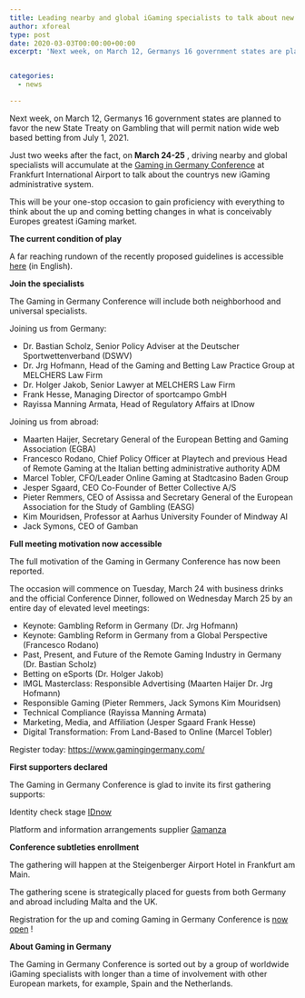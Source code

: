 ```yaml
---
title: Leading nearby and global iGaming specialists to talk about new State Treaty at Gaming in Germany Conference
author: xforeal 
type: post
date: 2020-03-03T00:00:00+00:00
excerpt: 'Next week, on March 12, Germanys 16 government states are planned to favor the new State Treaty on Gambling that will permit nation wide web based betting from July 1, 2021 '


categories:
  - news

---
```

Next week, on March 12, Germanys 16 government states are planned to favor the new State Treaty on Gambling that will permit nation wide web based betting from July 1, 2021. 

Just two weeks after the fact, on **March 24-25** , driving nearby and global specialists will accumulate at the [Gaming in Germany Conference][1] at Frankfurt International Airport to talk about the countrys new iGaming administrative system. 

This will be your one-stop occasion to gain proficiency with everything to think about the up and coming betting changes in what is conceivably Europes greatest iGaming market. 

**The current condition of play** 

A far reaching rundown of the recently proposed guidelines is accessible [here][2] (in English). 

**Join the specialists** 

The Gaming in Germany Conference will include both neighborhood and universal specialists. 

Joining us from Germany: 

  * Dr. Bastian Scholz, Senior Policy Adviser at the Deutscher Sportwettenverband (DSWV) 
  * Dr. Jrg Hofmann, Head of the Gaming and Betting Law Practice Group at MELCHERS Law Firm 
  * Dr. Holger Jakob, Senior Lawyer at MELCHERS Law Firm 
  * Frank Hesse, Managing Director of sportcampo GmbH 
  * Rayissa Manning Armata, Head of Regulatory Affairs at IDnow 

Joining us from abroad: 

  * Maarten Haijer, Secretary General of the European Betting and Gaming Association (EGBA) 
  * Francesco Rodano, Chief Policy Officer at Playtech and previous Head of Remote Gaming at the Italian betting administrative authority ADM 
  * Marcel Tobler, CFO/Leader Online Gaming at Stadtcasino Baden Group 
  * Jesper Sgaard, CEO Co-Founder of Better Collective A/S 
  * Pieter Remmers, CEO of Assissa and Secretary General of the European Association for the Study of Gambling (EASG) 
  * Kim Mouridsen, Professor at Aarhus University Founder of Mindway AI 
  * Jack Symons, CEO of Gamban 

**Full meeting motivation now accessible** 

The full motivation of the Gaming in Germany Conference has now been reported. 

The occasion will commence on Tuesday, March 24 with business drinks and the official Conference Dinner, followed on Wednesday March 25 by an entire day of elevated level meetings: 

  * Keynote: Gambling Reform in Germany (Dr. Jrg Hofmann) 
  * Keynote: Gambling Reform in Germany from a Global Perspective (Francesco Rodano) 
  * Past, Present, and Future of the Remote Gaming Industry in Germany (Dr. Bastian Scholz) 
  * Betting on eSports (Dr. Holger Jakob) 
  * IMGL Masterclass: Responsible Advertising (Maarten Haijer Dr. Jrg Hofmann) 
  * Responsible Gaming (Pieter Remmers, Jack Symons Kim Mouridsen) 
  * Technical Compliance (Rayissa Manning Armata) 
  * Marketing, Media, and Affiliation (Jesper Sgaard Frank Hesse) 
  * Digital Transformation: From Land-Based to Online (Marcel Tobler) 

Register today: <https://www.gamingingermany.com/> 

**First supporters declared** 

The Gaming in Germany Conference is glad to invite its first gathering supports: 

Identity check stage [IDnow][3] 

Platform and information arrangements supplier [Gamanza][4] 

**Conference subtleties enrollment** 

The gathering will happen at the Steigenberger Airport Hotel in Frankfurt am Main. 

The gathering scene is strategically placed for guests from both Germany and abroad including Malta and the UK. 

Registration for the up and coming Gaming in Germany Conference is [now open][5] ! 

**About Gaming in Germany** 

The Gaming in Germany Conference is sorted out by a group of worldwide iGaming specialists with longer than a time of involvement with other European markets, for example, Spain and the Netherlands.

 [1]: https://www.gamingingermany.com/
 [2]: https://www.gamingingermany.com/newsletter-21-feb/
 [3]: https://www.idnow.io/
 [4]: https://gamanza.com/
 [5]: https://www.gamingingermany.com/registration/